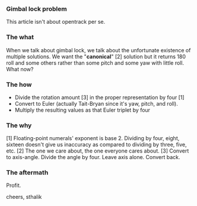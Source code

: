 ### Gimbal lock problem

This article isn't about opentrack per se.

### The what

When we talk about gimbal lock, we talk about the unfortunate existence of multiple solutions. We want the "**canonical**"  [2] solution but it returns 180 roll and some others rather than some pitch and some yaw with little roll. What now?

### The how

- Divide the rotation amount [3] in the proper representation by four [1]
- Convert to Euler (actually Tait-Bryan since it's yaw, pitch, and roll).
- Multiply the resulting values as that Euler triplet by four

### The why

[1] Floating-point numerals' exponent is base 2. Dividing by four, eight, sixteen doesn't give us inaccuracy as compared to dividing by three, five, etc.
[2] The one we care about, the one everyone cares about.
[3] Convert to axis-angle. Divide the angle by four. Leave axis alone. Convert back.

### The aftermath

Profit.

cheers,
sthalik